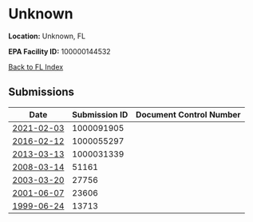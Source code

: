 # Unknown

**Location:** Unknown, FL

**EPA Facility ID:** 100000144532

[Back to FL Index](../../index.md)

## Submissions

| Date | Submission ID | Document Control Number |
|------|--------------|-------------------------|
| [2021-02-03](submissions/1000091905.md) | 1000091905 |  |
| [2016-02-12](submissions/1000055297.md) | 1000055297 |  |
| [2013-03-13](submissions/1000031339.md) | 1000031339 |  |
| [2008-03-14](submissions/51161.md) | 51161 |  |
| [2003-03-20](submissions/27756.md) | 27756 |  |
| [2001-06-07](submissions/23606.md) | 23606 |  |
| [1999-06-24](submissions/13713.md) | 13713 |  |
